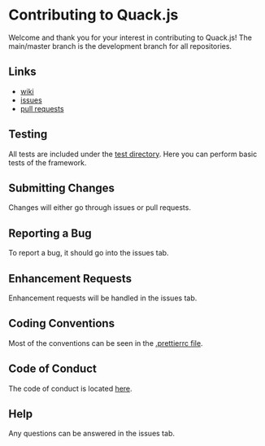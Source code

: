 # Contributing to Quack.js

Welcome and thank you for your interest in contributing to Quack.js! The main/master branch is the development branch for all repositories.

## Links

- [wiki](https://github.com/N-F9/quack.js/wiki)
- [issues](https://github.com/N-F9/quack.js/issues)
- [pull requests](https://github.com/N-F9/quack.js/pulls)

## Testing

All tests are included under the [test directory](https://github.com/N-F9/quack.js/tree/master/test). Here you can perform basic tests of the framework.

## Submitting Changes

Changes will either go through issues or pull requests.

## Reporting a Bug

To report a bug, it should go into the issues tab.

## Enhancement Requests

Enhancement requests will be handled in the issues tab.

## Coding Conventions

Most of the conventions can be seen in the [.prettierrc file](https://github.com/N-F9/quack.js/blob/master/.prettierrc).

## Code of Conduct

The code of conduct is located [here](https://github.com/N-F9/quack.js/blob/master/CODE_OF_CONDUCT.md).

## Help

Any questions can be answered in the issues tab.
